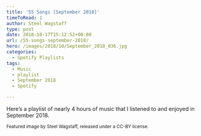 ```yaml
---
title: '55 Songs [September 2018]'
timeToRead: 1 
author: Steel Wagstaff
type: post
date: 2018-10-17T15:12:52+00:00
url: /55-songs-september-2018/
hero: /images/2018/10/September_2018_036.jpg
categories:
  - Spotify Playlists
tags:
  - Music
  - playlist
  - September 2018
  - Spotify

---
```

Here&#8217;s a playlist of nearly 4 hours of music that I listened to and enjoyed in September 2018.



<small>Featured image by Steel Wagstaff, released under a CC-BY license.</small>